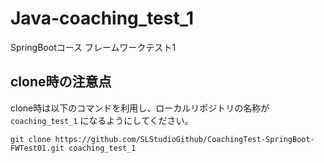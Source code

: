 # Java-coaching_test_1
SpringBootコース フレームワークテスト1

## clone時の注意点
clone時は以下のコマンドを利用し、ローカルリポジトリの名称が `coaching_test_1` になるようにしてください。

```git
git clone https://github.com/SLStudioGithub/CoachingTest-SpringBoot-FWTest01.git coaching_test_1
```
